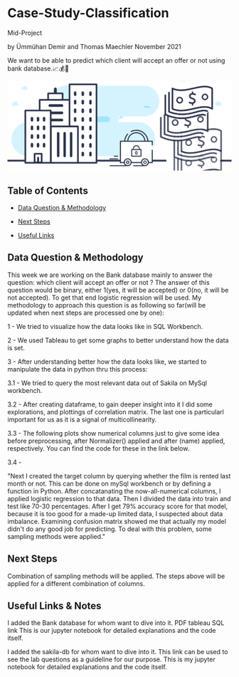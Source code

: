 # Case-Study-Classification
Mid-Project

by Ümmühan Demir and Thomas Maechler November 2021

We want to be able to predict which client will accept an offer or not using bank database.📈💰💸

![Picture](banking-project.jpeg)





## Table of Contents

- [Data Question & Methodology](https://github.com/thomasmaechler/Case-Study-Classification#Data-Question-&-Methodology)

- [Next Steps](https://github.com/thomasmaechler/Case-Study-Classification#Next-Steps)

- [Useful Links](url)



## Data Question & Methodology

This week we are working on the Bank database mainly to answer the question: which client will accept an offer or not ? 
The answer of this question would be binary, either 1(yes, it will be accepted) or 0(no, it will be not accepted). 
To get that end logistic regression will be used. My methodology to approach this question is as following so far(will be updated when next steps are processed one by one):


1 - We tried to visualize how the data looks like in SQL Workbench.

2 - We used Tableau to get some graphs to better understand how the data is set. 

3 - After understanding better how the data looks like, we started to manipulate the data in python thru this process: 


  3.1 - We tried to query the most relevant data out of Sakila on MySql workbench.

  3.2 - After creating dataframe, to gain deeper insight into it I did some explorations, and plottings of correlation matrix. The last one is particularl  important for us as it is a signal of multicollinearity.

  3.3 - The following plots show numerical columns just to give some idea before preprocessing, after Normalizer() applied and after (name) applied, respectively. You can find the code for these in the link below.

  3.4 - 


  

"Next I created the target column by querying whether the film is rented last month or not. This can be done on mySql workbench or by defining a function in Python.
After concatanating the now-all-numerical columns, I applied logistic regression to that data.
Then I divided the data into train and test like 70-30 percentages.
After I get 79% accuracy score for that model, because it is too good for a made-up limited data, I suspected about data imbalance.
Examining confusion matrix showed me that actually my model didn't do any good job for predicting.
To deal with this problem, some sampling methods were applied."



## Next Steps


Combination of sampling methods will be applied.
The steps above will be applied for a different combination of columns.



## Useful Links & Notes

I added the Bank database for whom want to dive into it.
PDF tableau
SQL link
This is our jupyter notebook for detailed explanations and the code itself.

I added the sakila-db for whom want to dive into it.
This link can be used to see the lab questions as a guideline for our purpose.
This is my jupyter notebook for detailed explanations and the code itself.
